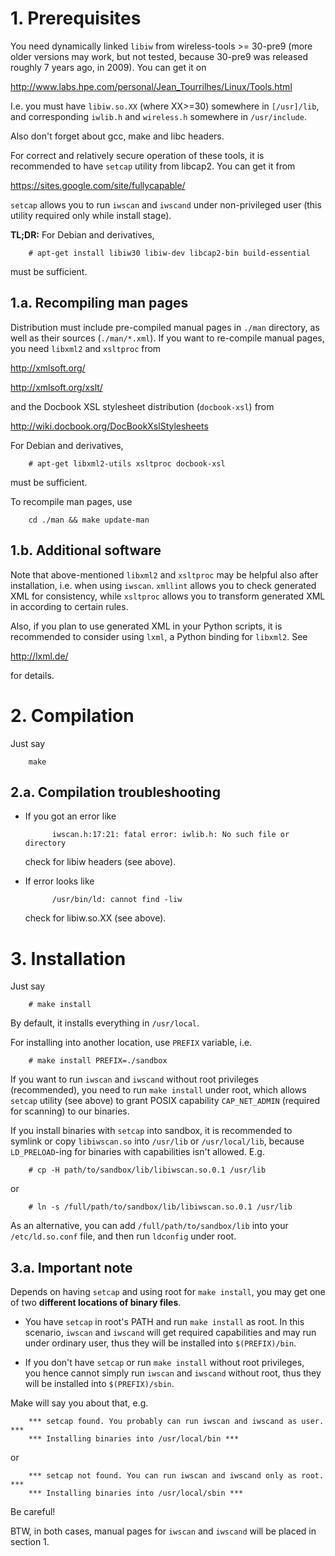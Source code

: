 # 1. Prerequisites

You need dynamically linked `libiw` from wireless-tools >= 30-pre9
(more older versions may work, but not tested, because 30-pre9
was released roughly 7 years ago, in 2009). You can get it on 

http://www.labs.hpe.com/personal/Jean_Tourrilhes/Linux/Tools.html

I.e. you must have `libiw.so.XX` (where XX>=30) somewhere in `[/usr]/lib`,
and corresponding `iwlib.h` and `wireless.h` somewhere in `/usr/include`.

Also don't forget about gcc, make and libc headers.

For correct and relatively secure operation of these tools, it is recommended
to have `setcap` utility from libcap2. You can get it from 

https://sites.google.com/site/fullycapable/

`setcap` allows you to run `iwscan` and `iwscand` under non-privileged user
(this utility required only while install stage).

**TL;DR:**
For Debian and derivatives, 
```
    # apt-get install libiw30 libiw-dev libcap2-bin build-essential
```
must be sufficient.

## 1.a. Recompiling man pages

Distribution must include pre-compiled manual pages in `./man` directory, as 
well as their sources (`./man/*.xml`). If you want to re-compile manual pages, 
you need `libxml2` and `xsltproc` from 

http://xmlsoft.org/

http://xmlsoft.org/xslt/

and the Docbook XSL stylesheet distribution (`docbook-xsl`) from 

http://wiki.docbook.org/DocBookXslStylesheets

For Debian and derivatives,
```
    # apt-get libxml2-utils xsltproc docbook-xsl
```
must be sufficient.

To recompile man pages, use
```
    cd ./man && make update-man
```

## 1.b. Additional software

Note that above-mentioned `libxml2` and `xsltproc` may be helpful also after 
installation, i.e. when using `iwscan`. `xmllint` allows you to check generated 
XML for consistency, while `xsltproc` allows you to transform generated XML 
in according to certain rules.

Also, if you plan to use generated XML in your Python scripts, it is recommended
to consider using `lxml`, a Python binding for `libxml2`. See

http://lxml.de/

for details.

# 2. Compilation

Just say 
``` 
    make
```

## 2.a. Compilation troubleshooting

* If you got an error like
  ```
        iwscan.h:17:21: fatal error: iwlib.h: No such file or directory
  ```
  check for libiw headers (see above).

* If error looks like
  ```
        /usr/bin/ld: cannot find -liw
  ```
  check for libiw.so.XX (see above).

# 3. Installation

Just say
```
    # make install
```
By default, it installs everything in `/usr/local`.

For installing into another location, use `PREFIX` variable, i.e.
```
    # make install PREFIX=./sandbox
```
If you want to run `iwscan` and `iwscand` without root privileges 
(recommended), you need to run `make install` under root, which allows
`setcap` utility (see above) to grant POSIX capability `CAP_NET_ADMIN`
(required for scanning) to our binaries.

If you install binaries with `setcap` into sandbox, it is recommended
to symlink or copy `libiwscan.so` into `/usr/lib` or `/usr/local/lib`,
because `LD_PRELOAD`-ing for binaries with capabilities isn't allowed.
E.g.
```    
    # cp -H path/to/sandbox/lib/libiwscan.so.0.1 /usr/lib
```
or
```
    # ln -s /full/path/to/sandbox/lib/libiwscan.so.0.1 /usr/lib
```
As an alternative, you can add `/full/path/to/sandbox/lib` into your 
`/etc/ld.so.conf` file, and then run `ldconfig` under root.

## 3.a. Important note

Depends on having `setcap` and using root for `make install`, you may get
one of two **different locations of binary files**.

* You have `setcap` in root's PATH and run `make install` as root.
  In this scenario, `iwscan` and `iwscand` will get required capabilities
  and may run under ordinary user, thus they will be installed into
  `$(PREFIX)/bin`.

* If you don't have `setcap` or run `make install` without root privileges,
  you hence cannot simply run `iwscan` and `iwscand` without root, thus
  they will be installed into `$(PREFIX)/sbin`.

Make will say you about that, e.g.
```
    *** setcap found. You probably can run iwscan and iwscand as user. ***
    *** Installing binaries into /usr/local/bin ***
```
or
```
    *** setcap not found. You can run iwscan and iwscand only as root. ***
    *** Installing binaries into /usr/local/sbin ***
```
Be careful!

BTW, in both cases, manual pages for `iwscan` and `iwscand` will be placed 
in section 1.